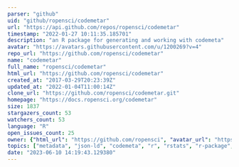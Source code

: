 ```yaml
---
parser: "github"
uid: "github/ropensci/codemetar"
url: "https://api.github.com/repos/ropensci/codemetar"
timestamp: "2022-01-27 10:11:35.185701"
description: "an R package for generating and working with codemeta"
avatar: "https://avatars.githubusercontent.com/u/1200269?v=4"
repo_url: "https://github.com/ropensci/codemetar"
name: "codemetar"
full_name: "ropensci/codemetar"
html_url: "https://github.com/ropensci/codemetar"
created_at: "2017-03-29T20:23:39Z"
updated_at: "2022-01-04T11:00:14Z"
clone_url: "https://github.com/ropensci/codemetar.git"
homepage: "https://docs.ropensci.org/codemetar"
size: 1837
stargazers_count: 53
watchers_count: 53
language: "R"
open_issues_count: 25
owner: {"html_url": "https://github.com/ropensci", "avatar_url": "https://avatars.githubusercontent.com/u/1200269?v=4", "login": "ropensci", "type": "Organization"}
topics: ["metadata", "json-ld", "codemeta", "r", "rstats", "r-package", "peer-reviewed", "citation", "credit", "linked-data", "ropensci", "data-publication"]
date: "2023-06-10 14:19:43.129380"
---
```

